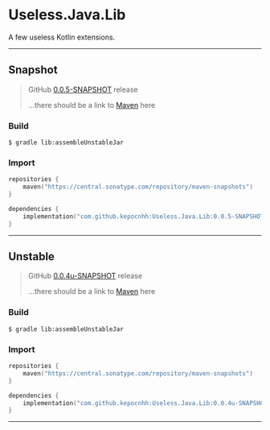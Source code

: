 # Useless.Java.Lib
A few useless Kotlin extensions.

---

## Snapshot

> GitHub [0.0.5-SNAPSHOT](https://github.com/StanleyProjects/Useless.Java.Lib/releases/tag/0.0.5-SNAPSHOT) release
>
> ...there should be a link to [Maven](https://central.sonatype.com) here

### Build
```
$ gradle lib:assembleUnstableJar
```

### Import
```kotlin
repositories {
    maven("https://central.sonatype.com/repository/maven-snapshots")
}

dependencies {
    implementation("com.github.kepocnhh:Useless.Java.Lib:0.0.5-SNAPSHOT")
}
```

---

## Unstable

> GitHub [0.0.4u-SNAPSHOT](https://github.com/StanleyProjects/Useless.Java.Lib/releases/tag/0.0.4u-SNAPSHOT) release
>
> ...there should be a link to [Maven](https://central.sonatype.com) here

### Build
```
$ gradle lib:assembleUnstableJar
```

### Import
```kotlin
repositories {
    maven("https://central.sonatype.com/repository/maven-snapshots")
}

dependencies {
    implementation("com.github.kepocnhh:Useless.Java.Lib:0.0.4u-SNAPSHOT")
}
```

---
